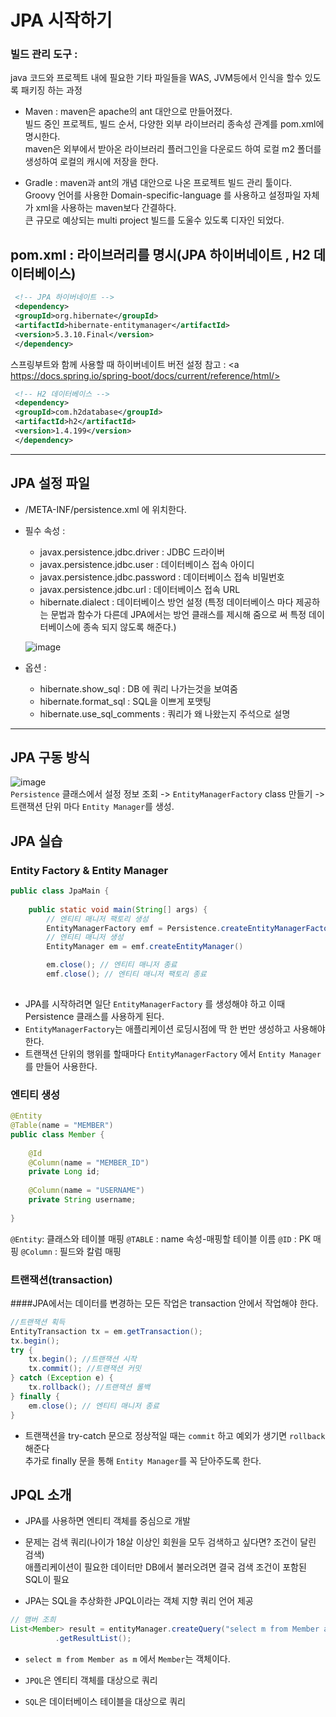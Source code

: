 # JPA 시작하기

### 빌드 관리 도구 : 
java 코드와 프로젝트 내에 필요한 기타 파일들을 WAS, JVM등에서 인식을 할수 있도록 패키징 하는 과정
 + Maven : maven은 apache의 ant 대안으로 만들어졌다.   
   빌드 중인 프로젝트, 빌드 순서, 다양한 외부 라이브러리 종속성 관계를 pom.xml에 명시한다.  
   maven은 외부에서 받아온 라이브러리 플러그인을 다운로드 하여 로컬 m2 폴더를 생성하여 로컬의 캐시에 저장을 한다.
   
 + Gradle : maven과 ant의 개념 대안으로 나온 프로젝트 빌드 관리 툴이다.  
 Groovy 언어를 사용한 Domain-specific-language 를 사용하고 설정파일 자체가 xml을 사용하는 maven보다 간결하다.  
 큰 규모로 예상되는 multi project 빌드를 도울수 있도록 디자인 되었다.
 
 
 
## pom.xml : 라이브러리를 명시(JPA 하이버네이트 , H2 데이터베이스)
```xml
 <!-- JPA 하이버네이트 --> 
 <dependency> 
 <groupId>org.hibernate</groupId> 
 <artifactId>hibernate-entitymanager</artifactId> 
 <version>5.3.10.Final</version> 
 </dependency>
```
스프링부트와 함께 사용할 때 하이버네이트 버전 설정 참고 : <a https://docs.spring.io/spring-boot/docs/current/reference/html/>

```xml
 <!-- H2 데이터베이스 --> 
 <dependency> 
 <groupId>com.h2database</groupId> 
 <artifactId>h2</artifactId> 
 <version>1.4.199</version> 
 </dependency>
```
* * *
## JPA 설정 파일 
 + /META-INF/persistence.xml 에 위치한다.
 + 필수 속성 :   
   - javax.persistence.jdbc.driver : JDBC 드라이버  
   - javax.persistence.jdbc.user : 데이터베이스 접속 아이디    
   - javax.persistence.jdbc.password : 데이터베이스 접속 비밀번호   
   - javax.persistence.jdbc.url : 데이터베이스 접속 URL   
   - hibernate.dialect : 데이터베이스 방언 설정 (특정 데이터베이스 마다 제공하는 문법과 함수가 다른데 JPA에서는 방언 클래스를 제시해 줌으로 써 특정 데이터베이스에 종속 되지 않도록 해준다.)
       
   ![image](https://user-images.githubusercontent.com/80972298/192121116-2b2947fc-abc8-484f-a167-0d84ca309393.png)

 + 옵션 : 
   - hibernate.show_sql : DB 에 쿼리 나가는것을 보여줌
   - hibernate.format_sql : SQL을 이쁘게 포맷팅
   - hibernate.use_sql_comments : 쿼리가 왜 나왔는지 주석으로 설명



* * *
## JPA 구동 방식
![image](https://user-images.githubusercontent.com/80972298/192121303-c4ac08ce-5848-4816-be5a-a574c86eafde.png)     
```Persistence``` 클래스에서 설정 정보 조회 -> ```EntityManagerFactory``` class 만들기 -> 트랜잭션 단위 마다 ```Entity Manager```를 생성.





## JPA 실습 

### Entity Factory & Entity Manager
```JAVA
public class JpaMain {
 
    public static void main(String[] args) {
        // 엔티티 매니저 팩토리 생성
        EntityManagerFactory emf = Persistence.createEntityManagerFactory("hello");
        // 엔티티 매니저 생성
        EntityManager em = emf.createEntityManager()

        em.close(); // 엔티티 매니저 종료 
        emf.close(); // 엔티티 매니저 팩토리 종료
      
```
+ JPA를 시작하려면 일단 ```EntityManagerFactory``` 를 생성해야 하고 이때 Persistence 클래스를 사용하게 된다.
+ ```EntityManagerFactory```는 애플리케이션 로딩시점에 딱 한 번만 생성하고 사용해야 한다.
+ 트랜잭션 단위의 행위를 할때마다 ```EntityManagerFactory``` 에서 ```Entity Manager```를 만들어 사용한다.


### 엔티티 생성
```JAVA
@Entity
@Table(name = "MEMBER")
public class Member {
 
    @Id
    @Column(name = "MEMBER_ID")
    private Long id;
 
    @Column(name = "USERNAME")
    private String username;
    
}  
```
```@Entity```: 클래스와 테이블 매핑
```@TABLE``` : name 속성-매핑할 테이블 이름
```@ID``` : PK 매핑 
```@Column``` : 필드와 칼럼 매핑


### 트랜잭션(transaction)

####JPA에서는 데이터를 변경하는 모든 작업은 transaction 안에서 작업해야 한다. 

```java
//트랜잭션 획득
EntityTransaction tx = em.getTransaction();
tx.begin();
try {
    tx.begin(); //트랜잭션 시작
    tx.commit(); //트랜잭션 커밋
} catch (Exception e) {
    tx.rollback(); //트랜잭션 롤백
} finally {
    em.close(); // 엔티티 매니저 종료
}
```

+ 트랜잭션을 try-catch 문으로 정상적일 때는 ```commit``` 하고 예외가 생기면 ```rollback``` 해준다  
추가로 finally 문을 통해 ```Entity Manager```를 꼭 닫아주도록 한다.






## JPQL 소개 
+ JPA를 사용하면 엔티티 객체를 중심으로 개발

+ 문제는 검색 쿼리(나이가 18살 이상인 회원을 모두 검색하고 싶다면? 조건이 달린 검색)  
 애플리케이션이 필요한 데이터만 DB에서 불러오려면 결국 검색 조건이 포함된 SQL이 필요
 
+ JPA는 SQL을 추상화한 JPQL이라는 객체 지향 쿼리 언어 제공

```java
// 맴버 조희
List<Member> result = entityManager.createQuery("select m from Member as m", Member.class)
          .getResultList();
```

+ ```select m from Member as m``` 에서 ```Member```는 객체이다.

+ ```JPQL```은 엔티티 객체를 대상으로 쿼리
+ ```SQL```은 데이터베이스 테이블을 대상으로 쿼리


  
  


